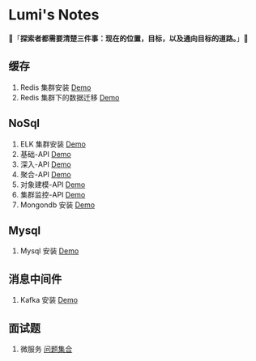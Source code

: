 # Lumi's Notes

👋「**探索者都需要清楚三件事：现在的位置，目标，以及通向目标的道路。**」👋

##  缓存

1. Redis 集群安装   [Demo](https://github.com/wangpf1024/lumi-notes/blob/main/Redis/Redis%E5%AE%89%E8%A3%85.md)
2. Redis 集群下的数据迁移  [Demo](https://github.com/wangpf1024/lumi-notes/blob/main/Redis/RedisCluster%E5%A4%A7%E6%B5%B7%E6%8D%9E%E9%92%88%E6%95%B0%E6%8D%AE%E8%BF%81%E7%A7%BB.md)

##  NoSql

1. ELK 集群安装   [Demo](https://github.com/wangpf1024/lumi-notes/blob/main/ELK/ELK%E5%AE%89%E8%A3%85.md)
2. 基础-API  [Demo](https://github.com/wangpf1024/lumi-notes/blob/main/ELK/Elastic-API.md)
3. 深入-API  [Demo](https://github.com/wangpf1024/lumi-notes/blob/main/ELK/Elastic-API-2.md)
4. 聚合-API  [Demo](https://github.com/wangpf1024/lumi-notes/blob/main/ELK/Elastic-API-3.md)
5. 对象建模-API   [Demo](https://github.com/wangpf1024/lumi-notes/blob/main/ELK/Elastic-API-4.md)
6. 集群监控-API   [Demo](https://github.com/wangpf1024/lumi-notes/blob/main/ELK/Elastic-API-5.md)
7. Mongondb 安装  [Demo](https://github.com/wangpf1024/lumi-notes/blob/main/Mongodb/Mongodb%E5%AE%89%E8%A3%85.md)

## Mysql

1. Mysql 安装 [Demo](https://github.com/wangpf1024/lumi-notes/blob/main/Mysql/Mysql%E5%AE%89%E8%A3%85.md)

##  消息中间件

1. Kafka 安装 [Demo](https://github.com/wangpf1024/lumi-notes/blob/main/Kafka/Kafka%E5%AE%89%E8%A3%85.md)

##  面试题

1. 微服务 [问题集合](https://github.com/wangpf1024/lumi-notes/blob/main/Interview/%E9%B2%81%E7%B1%B3-%E9%9D%A2%E8%AF%95%E9%A2%98-%E5%BE%AE%E6%9C%8D%E5%8A%A1.md)


